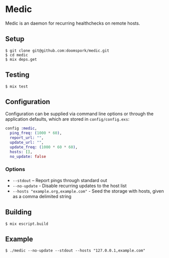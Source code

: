 # Medic

Medic is an daemon for recurring healthchecks on remote hosts.

## Setup

	$ git clone git@github.com:doomspork/medic.git
	$ cd medic
	$ mix deps.get

## Testing

	$ mix test

## Configuration

Configuration can be supplied via command line options or through the application defaults, which are stored in `config/config.exs`:

```elixir
config :medic,
  ping_freq: (1000 * 60),
  report_url: "",
  update_url: "",
  update_freq: (1000 * 60 * 60),
  hosts: [],
  no_update: false
```

### Options

+ `--stdout` – Report pings through standard out
+ `--no-update` - Disable recurring updates to the host list
+ `--hosts "example.org,example.com"` - Seed the storage with hosts, given as a comma delimited string

## Building

	$ mix escript.build

## Example

	$ ./medic --no-update --stdout --hosts "127.0.0.1,example.com"
